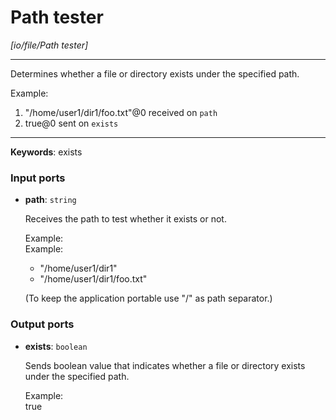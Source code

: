 # Path tester

_[io/file/Path tester]_

---

Determines whether a file or directory exists under the specified path.  
  
Example:   
1. "/home/user1/dir1/foo.txt"@0 received on `path`  
2. true@0 sent on `exists`  

---

__Keywords__: exists

### Input ports

* __path__: ` string `

    Receives the path to test whether it exists or not.  
      
    Example:  
    Example:  
    - "/home/user1/dir1"  
    - "/home/user1/dir1/foo.txt"  
      
    (To keep the application portable use "/" as path separator.)  

### Output ports

* __exists__: ` boolean `

    Sends boolean value that indicates whether a file or directory exists under the specified path.  
      
    Example:  
    true  

